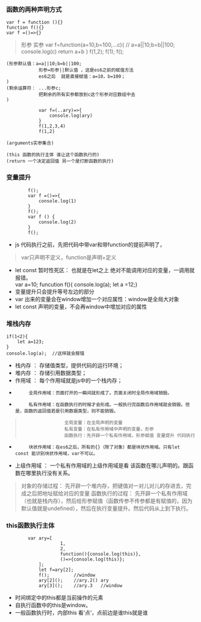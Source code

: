 ### 函数的两种声明方式
    var f = function (){}
    function f(){}
    var f =()=>{}

>形参 实参 
                var f=function(a=10,b=100,...c){
                        //  a=a||10;b=b||100; 
                    console.log(c)
                    return a+b
                }
                f(1,2);
                f(1);
                f();
 
    (形参默认值：a=a||10;b=b||100; 
                形参=形参||默认值 ，这是es6之前的赋值方法
                es6之后  就是直接赋值：a=10，b=100；
    )
    (剩余运算符： ...形参c; 
                把剩余的所有实参都放到c这个形参对应数组中去
    )

                var f=(..ary)=>{
                    console.log(ary)
                }
                f(1,2,3,4)
                f(1,2)

    (arguments实参集合)

    (this 函数的执行主体 谁让这个函数执行的)
    (return 一个决定返回值 另一个是打断函数的执行)

### 变量提升
            f();
            var f =()=>{
                console.log(1)
            }
            f();
            var f () {
                console.log(2)
            }
            f();

* js 代码执行之前，先把代码中带var和带function的提前声明了，
>  var只声明不定义，function是声明+定义
* let const 暂时性死区： 也就是在let之上  绝对不能调用对应的变量，一调用就报错。  
var a=10;
funcution f(){
    console.log(a);
    let a =12;}
* 变量提升只会提升等号左边的部分
* var 出来的变量会在window增加一个对应属性：window是全局大对象
* let const 声明的变量，不会再window中增加对应的属性
  
### 堆栈内存
    if(1<2){
        let a=123;
    }
    console.log(a);  //这样就会报错

+ 栈内存 ： 存储值类型，提供代码的运行环境；
+ 堆内存 ： 存储引用数据类型；
+ 作用域 ： 每个作用域就是js中的一个栈内存；
+          全局作用域：页面打开的一瞬间就形成了。页面关闭时全局作用域销毁。
+          私有作用域：在函数执行的时候才会形成。一般执行完函数后作用域就会销毁。但是，函数的返回值若是引用数据类型，则不能销毁。
>                     全局变量：在全局声明的变量
>                     私有变量：在私有作用域中声明的变量，形参
>                     函数执行：先开辟一个私有作用域，形参赋值 变量提升 代码执行
+          块状作用域：在es6之后，所有的{}（除了对象）都是块状作用域。只有let const 能识别块状作用域，var不可以。
+ 上级作用域 ： 一个私有作用域的上级作用域是看 该函数在哪儿声明的。跟函数在哪里执行没有关系。
> 对象的存储过程： 先开辟一个堆内存，把键值对一对儿对儿的存进去，完成之后把地址赋给对应的变量
> 函数执行的过程： 先开辟一个私有作用域（也就是栈内存），然后给形参赋值（函数传参不传参都是有赋值的，因为默认值就是undefined），然后在执行变量提升。然后代码从上到下执行。


### this函数执行主体
            var ary=[
                        1,
                        2,
                        function(){console.log(this)},
                        ()=>{console.log(this)};
                ];
                let f=ary[2];
                f();         //window
                ary[2]();    //ary.2() ary
                ary[3]();    //ary.3   //window

- 时间绑定中的this都是当前操作的元素
- 自执行函数中的this是window。
- 一般函数执行时，内部this 看’点‘，点前边是谁this就是谁

           